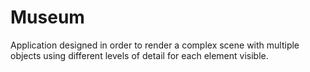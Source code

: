 # Museum
 Application designed in order to render a complex scene with multiple objects using different levels of detail for each element visible.
